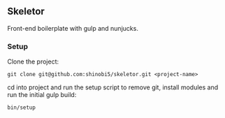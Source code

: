 ## Skeletor
Front-end boilerplate with gulp and nunjucks.

### Setup

Clone the project:

```
git clone git@github.com:shinobi5/skeletor.git <project-name>
```

cd into project and run the setup script to remove git, install modules and run the initial gulp build:

```
bin/setup
```
